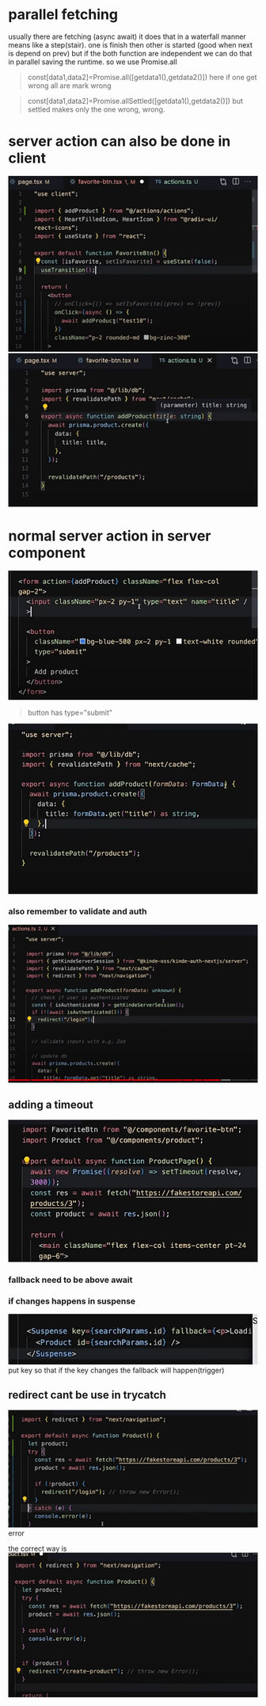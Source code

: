 # parallel fetching
usually there are fetching (async await) it does that in a waterfall manner means like a step(stair). one is finish then other is started (good when next is depend on prev) but if the both function are independent we can do that in parallel saving the runtime.
so we use Promise.all
> const[data1,data2]=Promise.all([getdata1(),getdata2()])
here if one get wrong all are mark wrong

> const[data1,data2]=Promise.allSettled([getdata1(),getdata2()])
but settled makes only the one wrong, wrong.

# server action can also be done in client
![demo](image.png)
![serveraction](image-1.png)

# normal server action in server component
![server demo](image-2.png) 
> button has type="submit"

![serveractionform](image-3.png)

### also remember to validate and auth
![alt text](image-4.png)

## adding a timeout
![alt text](image-5.png)

### fallback need to be above await

### if changes happens in suspense
![alt text](image-6.png)
put key so that if the key changes the fallback will happen(trigger)

## redirect cant be use in trycatch
![alt text](image-7.png)
error

the correct way is 
![alt text](image-8.png)